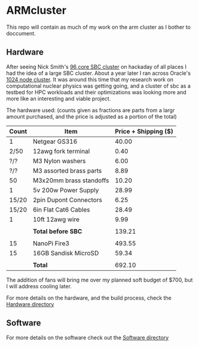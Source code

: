 # ARMcluster

This repo will contain as much of my work on the arm cluster as I bother to doccument.

## Hardware

After seeing Nick Smith's [96 core SBC cluster](https://climbers.net/sbc/nanopi-fire3-arm-supercomputer/) on hackaday of all places I had the idea of a large SBC cluster. About a year later I ran across Oracle's [1024 node cluster](https://blogs.oracle.com/developers/building-the-world%e2%80%99s-largest-raspberry-pi-cluster). It was around this time that my research work on computational nuclear physics was getting going, and a cluster of sbc as a testbed for HPC workloads and their optimizations was looking more and more like an interesting and viable project.

The hardware used:
(counts given as fractions are parts from a largr amount purchased, and the price is adjusted as a portion of the total)

|Count  |Item                   |Price + Shipping ($)   |
|-------|-----------------------|-----------------------|
|1      |Netgear GS316          |40.00                  |
|2/50   |12awg fork terminal    |0.40                   |
|?/?    |M3 Nylon washers       |6.00                   |
|?/?    |M3 assorted brass parts|8.89                   |
|50     |M3x20mm brass standoffs|10.20                  |
|1      |5v 200w Power Supply   |28.99                  |
|15/20  |2pin Dupont Connectors |6.25                   |
|15/20  |6in Flat Cat6 Cables   |28.49                  |
|1      |10ft 12awg wire        |9.99                   |
|       |                       |                       |
|       |**Total before SBC**   |139.21                 |
|       |                       |                       |
|15     |NanoPi Fire3           |493.55                 |
|15     |16GB Sandisk MicroSD   |59.34                  |
|       |                       |                       |
|       |**Total**              |692.10                 |

The addition of fans will bring me over my planned soft budget of $700, but I will address cooling later.

For more details on the hardware, and the build process, check the [Hardware directory](/Hardware/README.md)

## Software

For more details on the software check out the [Software directory](/Software/README.md)
